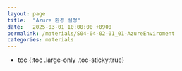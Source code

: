 ```yaml
---
layout: page
title:  "Azure 환경 설정"
date:   2025-03-01 10:00:00 +0900
permalink: /materials/S04-04-02-01_01-AzureEnviroment
categories: materials
---
```

* toc
{:toc .large-only .toc-sticky:true}

